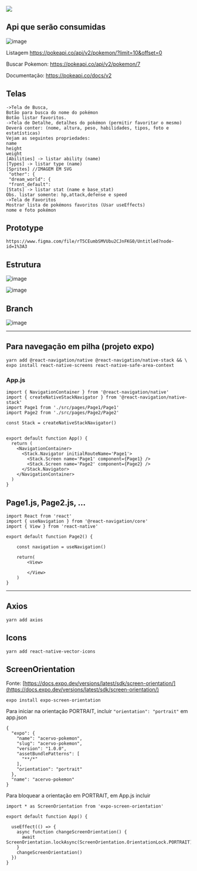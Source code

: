 <img src="https://avatars.githubusercontent.com/u/91509293?s=200&v=4"/></a>

## Api que serão consumidas

![image](https://user-images.githubusercontent.com/55209015/135701041-2842f3a3-74f3-45c8-8119-66e4b503d348.png)

Listagem https://pokeapi.co/api/v2/pokemon/?limit=10&offset=0

Buscar Pokemon: https://pokeapi.co/api/v2/pokemon/7

Documentação: https://pokeapi.co/docs/v2

## Telas

```
->Tela de Busca,
Botão para busca do nome do pokémon
Botão listar favoritos.
->Tela de Detalhe, detalhes do pokémon (permitir favoritar o mesmo)
Deverá conter: (nome, altura, peso, habilidades, tipos, foto e estatísticas)
Vejam as seguintes propriedades:
name
height
weight
[Abilities] -> listar ability (name)
[Types] -> listar type (name)
[Sprites] //IMAGEM EM SVG
 "other": {
 "dream_world": {
 "front_default":
[Stats] -> listar stat (name e base_stat)
Obs. listar somente: hp,attack,defense e speed
->Tela de Favoritos
Mostrar lista de pokémons favoritos (Usar useEffects)
nome e foto pokémon
```
## Prototype
```
https://www.figma.com/file/rT5CEumbSMVUbu2CJnFKG0/Untitled?node-id=1%3A3
```
## Estrutura

![image](https://user-images.githubusercontent.com/55209015/135701330-e15461bb-32d4-47ab-8da9-8a8f0e886584.png)

![image](https://user-images.githubusercontent.com/55209015/135701341-662a05c9-4509-4912-9121-70ae8ca32f83.png)


## Branch
![image](https://user-images.githubusercontent.com/55209015/135701265-5db55c4e-a0c7-411a-b744-4cb3b603988b.png)

---

## Para navegação em pilha (projeto expo)

```
yarn add @react-navigation/native @react-navigation/native-stack && \
expo install react-native-screens react-native-safe-area-context
```

### App.js

```
import { NavigationContainer } from '@react-navigation/native'
import { createNativeStackNavigator } from '@react-navigation/native-stack'
import Page1 from './src/pages/Page1/Page1'
import Page2 from './src/pages/Page2/Page2'

const Stack = createNativeStackNavigator()


export default function App() {
  return (
    <NavigationContainer>
      <Stack.Navigator initialRouteName='Page1'>
        <Stack.Screen name='Page1' component={Page1} />
        <Stack.Screen name='Page2' component={Page2} />
      </Stack.Navigator>
    </NavigationContainer>
  )
}
```

## Page1.js, Page2.js, ...

```
import React from 'react'
import { useNavigation } from '@react-navigation/core'
import { View } from 'react-native'

export default function Page2() {
    
    const navigation = useNavigation()

    return(
        <View>

        </View>
    )
}
```

---

## Axios

```
yarn add axios
```

## Icons

```
yarn add react-native-vector-icons
```

## ScreenOrientation

Fonte: [https://docs.expo.dev/versions/latest/sdk/screen-orientation/](https://docs.expo.dev/versions/latest/sdk/screen-orientation/)

```
expo install expo-screen-orientation
```

Para iniciar na orientação PORTRAIT, incluir ```"orientation": "portrait"``` em app.json

```
{
  "expo": {
    "name": "acervo-pokemon",
    "slug": "acervo-pokemon",
    "version": "1.0.0",
    "assetBundlePatterns": [
      "**/*"
    ],
    "orientation": "portrait"
  },
  "name": "acervo-pokemon"
}

```

Para bloquear a orientação em PORTRAIT, em App.js incluir


```
import * as ScreenOrientation from 'expo-screen-orientation'

export default function App() {
  
  useEffect(() => {
    async function changeScreenOrientation() {
      await ScreenOrientation.lockAsync(ScreenOrientation.OrientationLock.PORTRAIT);
    }
    changeScreenOrientation()
  })
}
```


